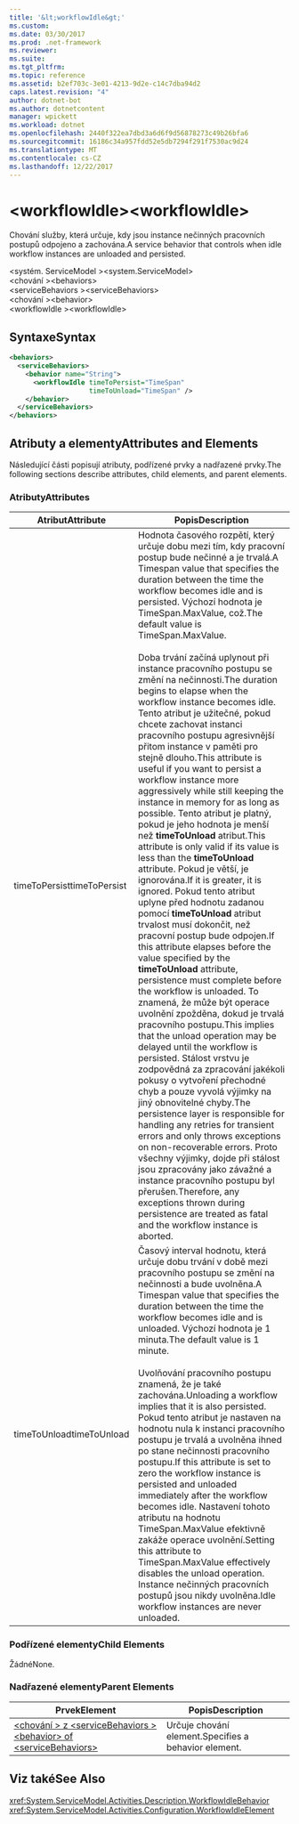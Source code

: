 ```yaml
---
title: '&lt;workflowIdle&gt;'
ms.custom: 
ms.date: 03/30/2017
ms.prod: .net-framework
ms.reviewer: 
ms.suite: 
ms.tgt_pltfrm: 
ms.topic: reference
ms.assetid: b2ef703c-3e01-4213-9d2e-c14c7dba94d2
caps.latest.revision: "4"
author: dotnet-bot
ms.author: dotnetcontent
manager: wpickett
ms.workload: dotnet
ms.openlocfilehash: 2440f322ea7dbd3a6d6f9d56878273c49b26bfa6
ms.sourcegitcommit: 16186c34a957fdd52e5db7294f291f7530ac9d24
ms.translationtype: MT
ms.contentlocale: cs-CZ
ms.lasthandoff: 12/22/2017
---
```

# <a name="ltworkflowidlegt"></a><span data-ttu-id="5447b-102">&lt;workflowIdle&gt;</span><span class="sxs-lookup"><span data-stu-id="5447b-102">&lt;workflowIdle&gt;</span></span>
<span data-ttu-id="5447b-103">Chování služby, která určuje, kdy jsou instance nečinných pracovních postupů odpojeno a zachována.</span><span class="sxs-lookup"><span data-stu-id="5447b-103">A service behavior that controls when idle workflow instances are unloaded and persisted.</span></span>  
  
<span data-ttu-id="5447b-104">\<systém. ServiceModel ></span><span class="sxs-lookup"><span data-stu-id="5447b-104">\<system.ServiceModel></span></span>  
<span data-ttu-id="5447b-105">\<chování ></span><span class="sxs-lookup"><span data-stu-id="5447b-105">\<behaviors></span></span>  
<span data-ttu-id="5447b-106">\<serviceBehaviors ></span><span class="sxs-lookup"><span data-stu-id="5447b-106">\<serviceBehaviors></span></span>  
<span data-ttu-id="5447b-107">\<chování ></span><span class="sxs-lookup"><span data-stu-id="5447b-107">\<behavior></span></span>  
<span data-ttu-id="5447b-108">\<workflowIdle ></span><span class="sxs-lookup"><span data-stu-id="5447b-108">\<workflowIdle></span></span>  
  
## <a name="syntax"></a><span data-ttu-id="5447b-109">Syntaxe</span><span class="sxs-lookup"><span data-stu-id="5447b-109">Syntax</span></span>  
  
```xml  
<behaviors>
  <serviceBehaviors>
    <behavior name="String">
      <workflowIdle timeToPersist="TimeSpan" 
                    timeToUnload="TimeSpan" />
    </behavior>
  </serviceBehaviors>
</behaviors>  
```  
  
## <a name="attributes-and-elements"></a><span data-ttu-id="5447b-110">Atributy a elementy</span><span class="sxs-lookup"><span data-stu-id="5447b-110">Attributes and Elements</span></span>  
 <span data-ttu-id="5447b-111">Následující části popisují atributy, podřízené prvky a nadřazené prvky.</span><span class="sxs-lookup"><span data-stu-id="5447b-111">The following sections describe attributes, child elements, and parent elements.</span></span>  
  
### <a name="attributes"></a><span data-ttu-id="5447b-112">Atributy</span><span class="sxs-lookup"><span data-stu-id="5447b-112">Attributes</span></span>  
  
|<span data-ttu-id="5447b-113">Atribut</span><span class="sxs-lookup"><span data-stu-id="5447b-113">Attribute</span></span>|<span data-ttu-id="5447b-114">Popis</span><span class="sxs-lookup"><span data-stu-id="5447b-114">Description</span></span>|  
|---------------|-----------------|  
|<span data-ttu-id="5447b-115">timeToPersist</span><span class="sxs-lookup"><span data-stu-id="5447b-115">timeToPersist</span></span>|<span data-ttu-id="5447b-116">Hodnota časového rozpětí, který určuje dobu mezi tím, kdy pracovní postup bude nečinné a je trvalá.</span><span class="sxs-lookup"><span data-stu-id="5447b-116">A Timespan value that specifies the duration between the time the workflow becomes idle and is persisted.</span></span> <span data-ttu-id="5447b-117">Výchozí hodnota je TimeSpan.MaxValue, což.</span><span class="sxs-lookup"><span data-stu-id="5447b-117">The default value is TimeSpan.MaxValue.</span></span><br /><br /> <span data-ttu-id="5447b-118">Doba trvání začíná uplynout při instance pracovního postupu se změní na nečinnosti.</span><span class="sxs-lookup"><span data-stu-id="5447b-118">The duration begins to elapse when the workflow instance becomes idle.</span></span> <span data-ttu-id="5447b-119">Tento atribut je užitečné, pokud chcete zachovat instanci pracovního postupu agresivnější přitom instance v paměti pro stejně dlouho.</span><span class="sxs-lookup"><span data-stu-id="5447b-119">This attribute  is useful if you want to persist a workflow instance more aggressively while still keeping the instance in memory for as long as possible.</span></span> <span data-ttu-id="5447b-120">Tento atribut je platný, pokud je jeho hodnota je menší než **timeToUnload** atribut.</span><span class="sxs-lookup"><span data-stu-id="5447b-120">This attribute  is only valid if its value is less than the **timeToUnload** attribute.</span></span> <span data-ttu-id="5447b-121">Pokud je větší, je ignorována.</span><span class="sxs-lookup"><span data-stu-id="5447b-121">If it is greater, it is ignored.</span></span> <span data-ttu-id="5447b-122">Pokud tento atribut uplyne před hodnotu zadanou pomocí **timeToUnload** atribut trvalost musí dokončit, než pracovní postup bude odpojen.</span><span class="sxs-lookup"><span data-stu-id="5447b-122">If this attribute elapses before the value specified by the **timeToUnload** attribute, persistence must complete before the workflow is unloaded.</span></span> <span data-ttu-id="5447b-123">To znamená, že může být operace uvolnění zpožděna, dokud je trvalá pracovního postupu.</span><span class="sxs-lookup"><span data-stu-id="5447b-123">This implies that the unload operation may be delayed until the workflow is persisted.</span></span> <span data-ttu-id="5447b-124">Stálost vrstvu je zodpovědná za zpracování jakékoli pokusy o vytvoření přechodné chyb a pouze vyvolá výjimky na jiný obnovitelné chyby.</span><span class="sxs-lookup"><span data-stu-id="5447b-124">The persistence layer is responsible for handling any retries for transient errors and only throws exceptions on non-recoverable errors.</span></span> <span data-ttu-id="5447b-125">Proto všechny výjimky, dojde při stálost jsou zpracovány jako závažné a instance pracovního postupu byl přerušen.</span><span class="sxs-lookup"><span data-stu-id="5447b-125">Therefore, any exceptions thrown during persistence are treated as fatal and the workflow instance is aborted.</span></span>|  
|<span data-ttu-id="5447b-126">timeToUnload</span><span class="sxs-lookup"><span data-stu-id="5447b-126">timeToUnload</span></span>|<span data-ttu-id="5447b-127">Časový interval hodnotu, která určuje dobu trvání v době mezi pracovního postupu se změní na nečinnosti a bude uvolněna.</span><span class="sxs-lookup"><span data-stu-id="5447b-127">A Timespan value that specifies the duration between the time the workflow becomes idle and is unloaded.</span></span> <span data-ttu-id="5447b-128">Výchozí hodnota je 1 minuta.</span><span class="sxs-lookup"><span data-stu-id="5447b-128">The default value is 1 minute.</span></span><br /><br /> <span data-ttu-id="5447b-129">Uvolňování pracovního postupu znamená, že je také zachována.</span><span class="sxs-lookup"><span data-stu-id="5447b-129">Unloading a workflow implies that it is also persisted.</span></span> <span data-ttu-id="5447b-130">Pokud tento atribut je nastaven na hodnotu nula k instanci pracovního postupu je trvalá a uvolněna ihned po stane nečinnosti pracovního postupu.</span><span class="sxs-lookup"><span data-stu-id="5447b-130">If this attribute is set to zero the workflow instance is persisted and unloaded immediately after the workflow becomes idle.</span></span> <span data-ttu-id="5447b-131">Nastavení tohoto atributu na hodnotu TimeSpan.MaxValue efektivně zakáže operace uvolnění.</span><span class="sxs-lookup"><span data-stu-id="5447b-131">Setting this attribute to TimeSpan.MaxValue effectively disables the unload operation.</span></span> <span data-ttu-id="5447b-132">Instance nečinných pracovních postupů jsou nikdy uvolněna.</span><span class="sxs-lookup"><span data-stu-id="5447b-132">Idle workflow instances are never unloaded.</span></span>|  
  
### <a name="child-elements"></a><span data-ttu-id="5447b-133">Podřízené elementy</span><span class="sxs-lookup"><span data-stu-id="5447b-133">Child Elements</span></span>  
 <span data-ttu-id="5447b-134">Žádné</span><span class="sxs-lookup"><span data-stu-id="5447b-134">None.</span></span>  
  
### <a name="parent-elements"></a><span data-ttu-id="5447b-135">Nadřazené elementy</span><span class="sxs-lookup"><span data-stu-id="5447b-135">Parent Elements</span></span>  
  
|<span data-ttu-id="5447b-136">Prvek</span><span class="sxs-lookup"><span data-stu-id="5447b-136">Element</span></span>|<span data-ttu-id="5447b-137">Popis</span><span class="sxs-lookup"><span data-stu-id="5447b-137">Description</span></span>|  
|-------------|-----------------|  
|[<span data-ttu-id="5447b-138">\<chování > z \<serviceBehaviors ></span><span class="sxs-lookup"><span data-stu-id="5447b-138">\<behavior> of \<serviceBehaviors></span></span>](../../../../../docs/framework/configure-apps/file-schema/windows-workflow-foundation/behavior-of-servicebehaviors-of-workflow.md)|<span data-ttu-id="5447b-139">Určuje chování element.</span><span class="sxs-lookup"><span data-stu-id="5447b-139">Specifies a behavior element.</span></span>|  
  
## <a name="see-also"></a><span data-ttu-id="5447b-140">Viz také</span><span class="sxs-lookup"><span data-stu-id="5447b-140">See Also</span></span>  
 <xref:System.ServiceModel.Activities.Description.WorkflowIdleBehavior>  
 <xref:System.ServiceModel.Activities.Configuration.WorkflowIdleElement>
